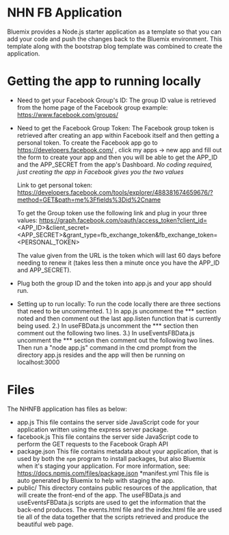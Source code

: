 # NHN FB Application

Bluemix provides a Node.js starter application as a template so that you can
add your code and push the changes back to the Bluemix environment. This template
along with the bootstrap blog template was combined to create the application.

# Getting the app to running locally

* Need to get your Facebook Group's ID:
   The group ID value is retrieved from the home page of the Facebook group
   example: https://www.facebook.com/groups/<group ID value>
   
* Need to get the Facebook Group Token:
   The Facebook group token is retrieved after creating an app within Facebook itself
   and then getting a personal token. To create the Facebook app go to
   https://developers.facebook.com/ , click my apps -> new app and fill out the form
   to create your app and then you will be able to get the APP_ID and the APP_SECRET
   from the app's Dashboard.
   *No coding required, just creating the app in Facebook gives you the two values*

   Link to get personal token: https://developers.facebook.com/tools/explorer/488381674659676/?method=GET&path=me%3Ffields%3Did%2Cname

   To get the Group token use the following link and plug in your three values:
   https://graph.facebook.com/oauth/access_token?client_id=<APP_ID>&client_secret=<APP_SECRET>&grant_type=fb_exchange_token&fb_exchange_token=<PERSONAL_TOKEN>
  
   The value given from the URL is the token which will last 60 days before needing
   to renew it (takes less then a minute once you have the APP_ID and APP_SECRET).
* Plug both the group ID and the token into app.js and your app should run.

* Setting up to run locally:
   To run the code locally there are three sections that need to be uncommented.
       1.) In app.js uncomment the *** section noted and then comment out the
           last app.listen function that is currently being used.
       2.) In useFBData.js uncomment the *** section then comment out the
           following two lines.
       3.) In useEventsFBData.js uncomment the *** section then comment out the
           following two lines.
   Then run a "node app.js" command in the cmd prompt from the directory app.js
   resides and the app will then be running on localhost:3000
     
# Files

The NHNFB application has files as below:
* app.js
	This file contains the server side JavaScript code for your application
	written using the express server package.
* facebook.js
        This file contains the server side JavaScript code to perform the GET
        requests to the Facebook Graph API
* package.json
	This file contains metadata about your application, that is used by both
	the `npm` program to install packages, but also Bluemix when it's
	staging your application.  For more information, see:
	<https://docs.npmjs.com/files/package.json>
*manifest.yml
        This file is auto generated by Bluemix to help with staging the app.
* public/
	This directory contains public resources of the application, that will
	create the front-end of the app. The useFBData.js and useEventsFBData.js
        scripts are used to get the information that the back-end produces. The
        events.html file and the index.html file are used tie all of the data
        together that the scripts retrieved and produce the beautiful web page.


